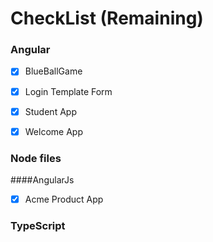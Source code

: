 # CheckList (Remaining)
### Angular

- [X] BlueBallGame
- [X] Login Template Form
- [X] Student App
- [X] Welcome App


### Node files
####AngularJs
- [X] Acme Product App


### TypeScript
